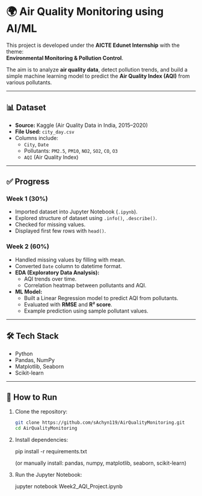 # 🌍 Air Quality Monitoring using AI/ML

This project is developed under the **AICTE Edunet Internship** with the theme:  
**Environmental Monitoring & Pollution Control**.  

The aim is to analyze **air quality data**, detect pollution trends, and build a simple machine learning model to predict the **Air Quality Index (AQI)** from various pollutants.

---

## 📊 Dataset
- **Source:** Kaggle (Air Quality Data in India, 2015–2020)  
- **File Used:** `city_day.csv`  
- Columns include:  
  - `City`, `Date`  
  - Pollutants: `PM2.5`, `PM10`, `NO2`, `SO2`, `CO`, `O3`  
  - `AQI` (Air Quality Index)

---

## ✅ Progress

### Week 1 (30%)
- Imported dataset into Jupyter Notebook (`.ipynb`).  
- Explored structure of dataset using `.info()`, `.describe()`.  
- Checked for missing values.  
- Displayed first few rows with `head()`.

### Week 2 (60%)
- Handled missing values by filling with mean.  
- Converted `Date` column to datetime format.  
- **EDA (Exploratory Data Analysis):**
  - AQI trends over time.  
  - Correlation heatmap between pollutants and AQI.  
- **ML Model:**
  - Built a Linear Regression model to predict AQI from pollutants.  
  - Evaluated with **RMSE** and **R² score**.  
  - Example prediction using sample pollutant values.  

---

## 🛠️ Tech Stack
- Python  
- Pandas, NumPy  
- Matplotlib, Seaborn  
- Scikit-learn  

---

## 🚀 How to Run
1. Clone the repository:
   ```bash
   git clone https://github.com/sAchyn119/AirQualityMonitoring.git
   cd AirQualityMonitoring
2. Install dependencies:

    pip install -r requirements.txt


    (or manually install: pandas, numpy, matplotlib, seaborn, scikit-learn)

3. Run the Jupyter Notebook:

    jupyter notebook Week2_AQI_Project.ipynb